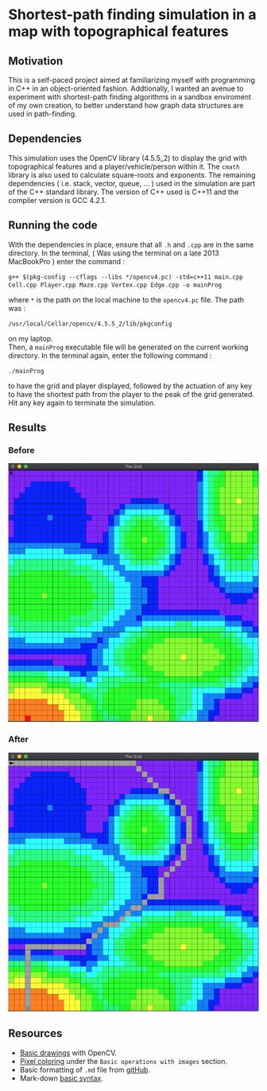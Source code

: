 # Shortest-path finding simulation in a map with topographical features

## Motivation

This is a self-paced project aimed at familiarizing  myself with programming in C++ in an object-oriented fashion. Addtionally, I wanted an avenue to experiment with shortest-path finding algorithms in a sandbox enviroment of my own creation, to better understand how graph data structures are used in path-finding.

## Dependencies

This simulation uses the OpenCV library (4.5.5_2) to display the grid with topographical features and a player/vehicle/person within it. The `cmath` library is also used to calculate square-roots and exponents. The remaining dependencies ( i.e. stack, vector, queue, ... ) used in the simulation are part of the C++ standard library. The version of C++ used is C++11 and the compiler version is GCC 4.2.1.

## Running the code
With the dependencies in place, ensure that all `.h` and `.cpp` are in the same directory. In the terminal, ( Was using the terminal on a late 2013 MacBookPro ) enter the command : 
```
g++ $(pkg-config --cflags --libs */opencv4.pc) -std=c++11 main.cpp Cell.cpp Player.cpp Maze.cpp Vertex.cpp Edge.cpp -o mainProg

```
where `*` is the path on the local machine to the `opencv4.pc` file. The path was :
```
/usr/local/Cellar/opencv/4.5.5_2/lib/pkgconfig
```
on my laptop.  
Then, a `mainProg` executable file will be generated on the current working directory. In the terminal again, enter the following command :
```
./mainProg
```
to have the grid and player displayed, followed by the actuation of any key to have the shortest path from the player to the peak of the grid generated. Hit any key again to terminate the simulation.

## Results

### Before
![](/ResultImages/Before.png)

### After
![](/ResultImages/After.png)

## Resources
- [Basic drawings](https://docs.opencv.org/4.x/d7/da8/tutorial_table_of_content_imgproc.html) with OpenCV.
- [Pixel coloring](https://docs.opencv.org/3.4/d5/d98/tutorial_mat_operations.html) under the `Basic operations with images` section.
- Basic formatting of `.md` file from [gitHub](https://docs.github.com/en/get-started/writing-on-github/getting-started-with-writing-and-formatting-on-github/basic-writing-and-formatting-syntax#uploading-assets).
- Mark-down [basic syntax](https://www.markdownguide.org/basic-syntax/#blockquotes-1).
